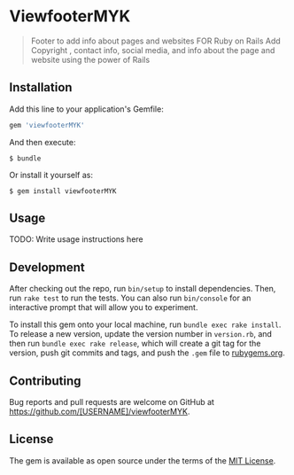 # ViewfooterMYK

> Footer to add info about pages and websites FOR Ruby on Rails
Add Copyright , contact info, social media, and info about the page and website using the power of Rails

## Installation

Add this line to your application's Gemfile:

```ruby
gem 'viewfooterMYK'
```

And then execute:

    $ bundle

Or install it yourself as:

    $ gem install viewfooterMYK

## Usage

TODO: Write usage instructions here

## Development

After checking out the repo, run `bin/setup` to install dependencies. Then, run `rake test` to run the tests. You can also run `bin/console` for an interactive prompt that will allow you to experiment.

To install this gem onto your local machine, run `bundle exec rake install`. To release a new version, update the version number in `version.rb`, and then run `bundle exec rake release`, which will create a git tag for the version, push git commits and tags, and push the `.gem` file to [rubygems.org](https://rubygems.org).

## Contributing

Bug reports and pull requests are welcome on GitHub at https://github.com/[USERNAME]/viewfooterMYK.

## License

The gem is available as open source under the terms of the [MIT License](http://opensource.org/licenses/MIT).
